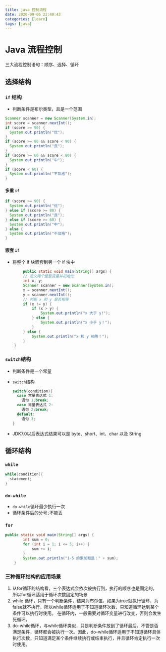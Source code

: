 ```yaml
---
title: java 控制流程
date: 2020-09-06 22:49:43
categories: [learn]
tags: [java]
---
```


# Java 流程控制

三大流程控制语句：顺序、选择、循环

## 选择结构

### `if` 结构

* 判断条件是布尔类型，且是一个范围

```java
Scanner scanner = new Scanner(System.in);
int score = scanner.nextInt();
if (score >= 90) {
  System.out.println("优");
}
if (score >= 80 && score < 90) {
  System.out.println("良");
}
if (score >= 60 && score < 80) {
  System.out.println("中");
}
if (score < 60) {
  System.out.println("不及格");
}
```

#### 多重 `if`

```java
if (score >= 90) {
  System.out.println("优");
} else if (score >= 80) {
  System.out.println("良");
} else if (score >= 60) {
  System.out.println("中");
} else {
  System.out.println("不及格");
}
```

#### 嵌套 `if`

* 将整个 if 块嵌套到另一个 if 块中

```java
		public static void main(String[] args) {
        // 定义两个整型变量并初始化
        int x, y;
        Scanner scanner = new Scanner(System.in);
        x = scanner.nextInt();
        y = scanner.nextInt();
        // 判断 x 和 y 是否相等
        if (x != y) {
            if (x > y) {
                System.out.println("x 大于 y!");
            } else {
                System.out.println("x 小于 y！");
            }
        } else {
            System.out.println("x 和 y 相等！");
        }
    }
```



### `switch`结构

* 判断条件是一个常量

* `switch`结构

  ```java
  switch(condition){
    case 常量表达式 1:
      语句 1;break;
    case 常量表达式 2:
      语句 2;break;
    default:
      语句 3;
  }
  ```

* JDK7.0以后表达式结果可以是 byte、short、int、char 以及 String

## 循环结构

### `while`

```java
while(condition){
  statement;
}
```



### `do-while`

* `do-while`循环最少执行一次
* 循环条件后的分号`;`不能丢

### `for`

```java
public static void main(String[] args) {
        int sum = 0;
        for (int i = 1; i <= 5; i++) {
            sum += i;
        }
        System.out.println("1-5 的累加和是：" + sum);
    }
```

### **三种循环结构的应用场景**

1. 从for循环的结构看，三个表达式会依次被执行到，执行的顺序也是固定的，所以for循环适用于循环次数固定的场景
2. while 循环，只有一个判断条件，结果为布尔值，如果为true就执行循环，为false就不执行。所以while循环适用于不知道循环次数，只知道循环达到某个条件可以执行时使用。
   在循环内，一般需要对循环变量进行改变，否则会发生死循环。
3. do-while循环，与while循环类似，只是判断条件放到了循环最后，不管是否满足条件，循环都会被执行一次。因此，do-while循环适用于不知道循环具体执行次数，只知道满足某个条件继续执行或结束执行，并且循环肯定执行一次时使用。

